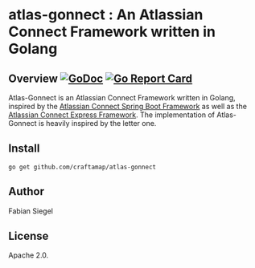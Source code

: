# atlas-gonnect : An Atlassian Connect Framework written in Golang

## Overview [![GoDoc](https://godoc.org/github.com/craftamap/atlas-gonnect?status.svg)](https://godoc.org/github.com/craftamap/atlas-gonnect) [![Go Report Card](https://goreportcard.com/badge/github.com/craftamap/atlas-gonnect)](https://goreportcard.com/report/github.com/craftamap/atlas-gonnect)

Atlas-Gonnect is an Atlassian Connect Framework written in Golang, inspired by the [Atlassian Connect Spring Boot Framework](https://bitbucket.org/atlassian/atlassian-connect-spring-boot/src/master/)  as well as the [Atlassian Connect Express Framework](https://bitbucket.org/atlassian/atlassian-connect-express/src/master/). The implementation of Atlas-Gonnect is heavily inspired by the letter one.

## Install

```
go get github.com/craftamap/atlas-gonnect
```

## Author

Fabian Siegel

## License

Apache 2.0.
